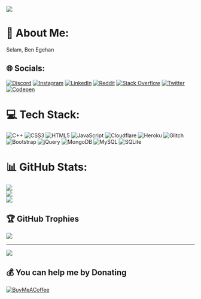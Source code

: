 ![](https://komarev.com/ghpvc/?username=egehan0250)
# 💫 About Me:
Selam, Ben Egehan


## 🌐 Socials:
[![Discord](https://img.shields.io/badge/Discord-%237289DA.svg?logo=discord&logoColor=white)](https://discord.gg/9TyEZnqfVV) [![Instagram](https://img.shields.io/badge/Instagram-%23E4405F.svg?logo=Instagram&logoColor=white)](https://instagram.com/egehan.kontas55) [![LinkedIn](https://img.shields.io/badge/LinkedIn-%230077B5.svg?logo=linkedin&logoColor=white)](https://www.linkedin.com/in/egehan-kontas-a91986250) [![Reddit](https://img.shields.io/badge/Reddit-%23FF4500.svg?logo=Reddit&logoColor=white)](https://reddit.com/user/egehan5552) [![Stack Overflow](https://img.shields.io/badge/-Stackoverflow-FE7A16?logo=stack-overflow&logoColor=white)](https://stackoverflow.com/users/18989055) [![Twitter](https://img.shields.io/badge/Twitter-%231DA1F2.svg?logo=Twitter&logoColor=white)](https://twitter.com/egehan_kontas) [![Codepen](https://img.shields.io/badge/Codepen-000000?style=for-the-badge&logo=codepen&logoColor=white)](https://codepen.io/egehan0250) 

# 💻 Tech Stack:
![C++](https://img.shields.io/badge/c++-%2300599C.svg?style=for-the-badge&logo=c%2B%2B&logoColor=white) ![CSS3](https://img.shields.io/badge/css3-%231572B6.svg?style=for-the-badge&logo=css3&logoColor=white) ![HTML5](https://img.shields.io/badge/html5-%23E34F26.svg?style=for-the-badge&logo=html5&logoColor=white) ![JavaScript](https://img.shields.io/badge/javascript-%23323330.svg?style=for-the-badge&logo=javascript&logoColor=%23F7DF1E) ![Cloudflare](https://img.shields.io/badge/Cloudflare-F38020?style=for-the-badge&logo=Cloudflare&logoColor=white) ![Heroku](https://img.shields.io/badge/heroku-%23430098.svg?style=for-the-badge&logo=heroku&logoColor=white) ![Glitch](https://img.shields.io/badge/glitch-%233333FF.svg?style=for-the-badge&logo=glitch&logoColor=white) ![Bootstrap](https://img.shields.io/badge/bootstrap-%23563D7C.svg?style=for-the-badge&logo=bootstrap&logoColor=white) ![jQuery](https://img.shields.io/badge/jquery-%230769AD.svg?style=for-the-badge&logo=jquery&logoColor=white) ![MongoDB](https://img.shields.io/badge/MongoDB-%234ea94b.svg?style=for-the-badge&logo=mongodb&logoColor=white) ![MySQL](https://img.shields.io/badge/mysql-%2300f.svg?style=for-the-badge&logo=mysql&logoColor=white) ![SQLite](https://img.shields.io/badge/sqlite-%2307405e.svg?style=for-the-badge&logo=sqlite&logoColor=white)
# 📊 GitHub Stats:
![](https://github-readme-stats.vercel.app/api?username=egehan0250&theme=dark&hide_border=false&include_all_commits=false&count_private=false)<br/>
![](https://github-readme-streak-stats.herokuapp.com/?user=egehan0250&theme=dark&hide_border=false)<br/>
![](https://github-readme-stats.vercel.app/api/top-langs/?username=egehan0250&theme=dark&hide_border=false&include_all_commits=false&count_private=false&layout=compact)

## 🏆 GitHub Trophies
![](https://github-profile-trophy.vercel.app/?username=egehan0250&theme=discord&no-frame=true&no-bg=true&margin-w=4)



---
[![](https://visitcount.itsvg.in/api?id=egehan0250&icon=1&color=0)](https://visitcount.itsvg.in)

  ## 💰 You can help me by Donating
  [![BuyMeACoffee](https://img.shields.io/badge/Buy%20Me%20a%20Coffee-ffdd00?style=for-the-badge&logo=buy-me-a-coffee&logoColor=black)](https://buymeacoffee.com/egehan) 

  
